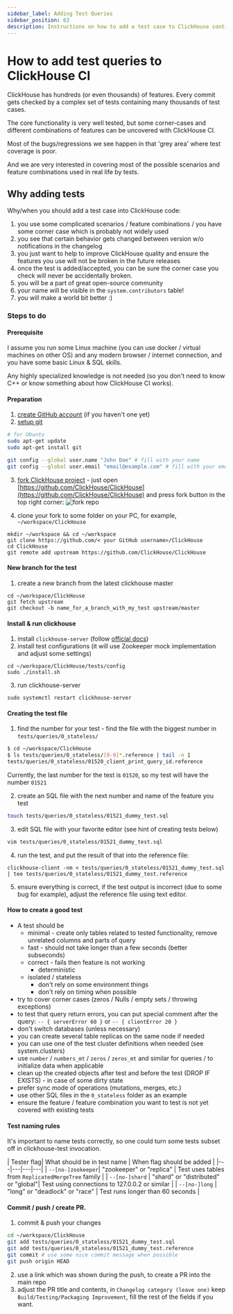 ```yaml
---
sidebar_label: Adding Test Queries
sidebar_position: 63
description: Instructions on how to add a test case to ClickHouse continuous integration
---
```


# How to add test queries to ClickHouse CI

ClickHouse has hundreds (or even thousands) of features. Every commit gets checked by a complex set of tests containing many thousands of test cases.

The core functionality is very well tested, but some corner-cases and different combinations of features can be uncovered with ClickHouse CI.

Most of the bugs/regressions we see happen in that 'grey area' where test coverage is poor.

And we are very interested in covering most of the possible scenarios and feature combinations used in real life by tests.

## Why adding tests

Why/when you should add a test case into ClickHouse code:
1) you use some complicated scenarios / feature combinations / you have some corner case which is probably not widely used
2) you see that certain behavior gets changed between version w/o notifications in the changelog
3) you just want to help to improve ClickHouse quality and ensure the features you use will not be broken in the future releases
4) once the test is added/accepted, you can be sure the corner case you check will never be accidentally broken.
5) you will be a part of great open-source community
6) your name will be visible in the `system.contributors` table!
7) you will make a world bit better :)

### Steps to do

#### Prerequisite

I assume you run some Linux machine (you can use docker / virtual machines on other OS) and any modern browser / internet connection, and you have some basic Linux & SQL skills.

Any highly specialized knowledge is not needed (so you don't need to know C++ or know something about how ClickHouse CI works).


#### Preparation

1) [create GitHub account](https://github.com/join) (if you haven't one yet)
2) [setup git](https://docs.github.com/en/free-pro-team@latest/github/getting-started-with-github/set-up-git)
```bash
# for Ubuntu
sudo apt-get update
sudo apt-get install git

git config --global user.name "John Doe" # fill with your name
git config --global user.email "email@example.com" # fill with your email

```
3) [fork ClickHouse project](https://docs.github.com/en/free-pro-team@latest/github/getting-started-with-github/fork-a-repo) - just open [https://github.com/ClickHouse/ClickHouse](https://github.com/ClickHouse/ClickHouse) and press fork button in the top right corner:
![fork repo](https://github-images.s3.amazonaws.com/help/bootcamp/Bootcamp-Fork.png)

4) clone your fork to some folder on your PC, for example, `~/workspace/ClickHouse`
```
mkdir ~/workspace && cd ~/workspace
git clone https://github.com/< your GitHub username>/ClickHouse
cd ClickHouse
git remote add upstream https://github.com/ClickHouse/ClickHouse
```

#### New branch for the test

1) create a new branch from the latest clickhouse master
```
cd ~/workspace/ClickHouse
git fetch upstream
git checkout -b name_for_a_branch_with_my_test upstream/master
```

#### Install & run clickhouse

1) install `clickhouse-server` (follow [official docs](https://clickhouse.com/docs/en/getting-started/install/))
2) install test configurations (it will use Zookeeper mock implementation and adjust some settings)
```
cd ~/workspace/ClickHouse/tests/config
sudo ./install.sh
```
3) run clickhouse-server
```
sudo systemctl restart clickhouse-server
```

#### Creating the test file


1) find the number for your test - find the file with the biggest number in `tests/queries/0_stateless/`

```sh
$ cd ~/workspace/ClickHouse
$ ls tests/queries/0_stateless/[0-9]*.reference | tail -n 1
tests/queries/0_stateless/01520_client_print_query_id.reference
```
Currently, the last number for the test is `01520`, so my test will have the number `01521`

2) create an SQL file with the next number and name of the feature you test

```sh
touch tests/queries/0_stateless/01521_dummy_test.sql
```

3) edit SQL file with your favorite editor (see hint of creating tests below)
```sh
vim tests/queries/0_stateless/01521_dummy_test.sql
```


4) run the test, and put the result of that into the reference file:
```
clickhouse-client -nm < tests/queries/0_stateless/01521_dummy_test.sql | tee tests/queries/0_stateless/01521_dummy_test.reference
```

5) ensure everything is correct, if the test output is incorrect (due to some bug for example), adjust the reference file using text editor.

#### How to create a good test

- A test should be
	- minimal - create only tables related to tested functionality, remove unrelated columns and parts of query
	- fast - should not take longer than a few seconds (better subseconds)
	- correct - fails then feature is not working
        - deterministic
	- isolated / stateless
		- don't rely on some environment things
		- don't rely on timing when possible
- try to cover corner cases (zeros / Nulls / empty sets / throwing exceptions)
- to test that query return errors, you can put special comment after the query: `-- { serverError 60 }` or `-- { clientError 20 }`
- don't switch databases (unless necessary)
- you can create several table replicas on the same node if needed
- you can use one of the test cluster definitions when needed (see system.clusters)
- use `number` / `numbers_mt` / `zeros` / `zeros_mt` and similar for queries / to initialize data when applicable
- clean up the created objects after test and before the test (DROP IF EXISTS) - in case of some dirty state
- prefer sync mode of operations (mutations, merges, etc.)
- use other SQL files in the `0_stateless` folder as an example
- ensure the feature / feature combination you want to test is not yet covered with existing tests

#### Test naming rules

It's important to name tests correctly, so one could turn some tests subset off in clickhouse-test invocation.

| Tester flag| What should be in test name | When flag should be added |
|---|---|---|---|
| `--[no-]zookeeper`| "zookeeper" or "replica" | Test uses tables from `ReplicatedMergeTree` family |
| `--[no-]shard` | "shard" or "distributed" or "global"| Test using connections to 127.0.0.2 or similar |
| `--[no-]long` | "long" or "deadlock" or "race" | Test runs longer than 60 seconds |

#### Commit / push / create PR.

1) commit & push your changes
```sh
cd ~/workspace/ClickHouse
git add tests/queries/0_stateless/01521_dummy_test.sql
git add tests/queries/0_stateless/01521_dummy_test.reference
git commit # use some nice commit message when possible
git push origin HEAD
```
2) use a link which was shown during the push, to create a PR into the main repo
3) adjust the PR title and contents, in `Changelog category (leave one)` keep
`Build/Testing/Packaging Improvement`, fill the rest of the fields if you want.
